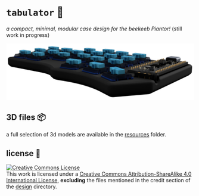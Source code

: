 # `tabulator` 🎹

*a compact, minimal, modular case design for the beekeeb Piantor!* (still work in progress)

![tabulator banner](resources/images/renders/tabulator-v11-banner.png)

## 3D files 📦

a full selection of 3d models are available in the [resources](https://github.com/StuSerious/tabulator/tree/master/resources) folder.

## license 📜

<a rel="license" href="http://creativecommons.org/licenses/by-sa/4.0/"><img alt="Creative Commons License" style="border-width:0" src="https://i.creativecommons.org/l/by-sa/4.0/88x31.png" /></a><br />This work is licensed under a <a rel="license" href="http://creativecommons.org/licenses/by-sa/4.0/">Creative Commons Attribution-ShareAlike 4.0 International License</a>, **excluding** the files mentioned in the credit section of the [design](https://github.com/StuSerious/tabulator/tree/master/design#credits-) directory.
